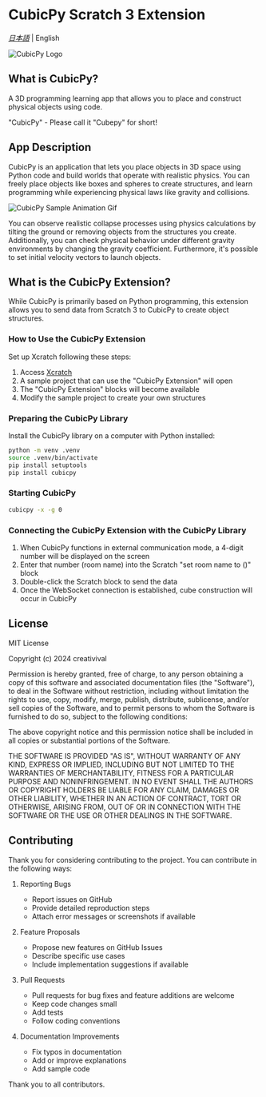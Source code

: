 # CubicPy Scratch 3 Extension

*[日本語](https://creativival.github.io/cubicpy-extension/README.ja)* | English

![CubicPy Logo](https://creativival.github.io/CubicPy/assets/cubicpy_logo.png)

## What is CubicPy?

A 3D programming learning app that allows you to place and construct physical objects using code.

"CubicPy" - Please call it "Cubepy" for short!

## App Description

CubicPy is an application that lets you place objects in 3D space using Python code and build worlds that operate with realistic physics. You can freely place objects like boxes and spheres to create structures, and learn programming while experiencing physical laws like gravity and collisions.

![CubicPy Sample Animation Gif](https://creativival.github.io/CubicPy/assets/cubicpy_sample.gif)

You can observe realistic collapse processes using physics calculations by tilting the ground or removing objects from the structures you create. Additionally, you can check physical behavior under different gravity environments by changing the gravity coefficient. Furthermore, it's possible to set initial velocity vectors to launch objects.

## What is the CubicPy Extension?

While CubicPy is primarily based on Python programming, this extension allows you to send data from Scratch 3 to CubicPy to create object structures.

### How to Use the CubicPy Extension

Set up Xcratch following these steps:

1. Access [Xcratch](https://xcratch.github.io/editor/#https://creativival.github.io/cubicpy-extension/projects/example.sb3)
2. A sample project that can use the "CubicPy Extension" will open
3. The "CubicPy Extension" blocks will become available
4. Modify the sample project to create your own structures

### Preparing the CubicPy Library

Install the CubicPy library on a computer with Python installed:

```bash
python -m venv .venv
source .venv/bin/activate
pip install setuptools
pip install cubicpy
```

### Starting CubicPy

```bash
cubicpy -x -g 0
```

### Connecting the CubicPy Extension with the CubicPy Library

1. When CubicPy functions in external communication mode, a 4-digit number will be displayed on the screen
2. Enter that number (room name) into the Scratch "set room name to ()" block
3. Double-click the Scratch block to send the data
4. Once the WebSocket connection is established, cube construction will occur in CubicPy

## License

MIT License

Copyright (c) 2024 creativival

Permission is hereby granted, free of charge, to any person obtaining a copy
of this software and associated documentation files (the "Software"), to deal
in the Software without restriction, including without limitation the rights
to use, copy, modify, merge, publish, distribute, sublicense, and/or sell
copies of the Software, and to permit persons to whom the Software is
furnished to do so, subject to the following conditions:

The above copyright notice and this permission notice shall be included in all
copies or substantial portions of the Software.

THE SOFTWARE IS PROVIDED "AS IS", WITHOUT WARRANTY OF ANY KIND, EXPRESS OR
IMPLIED, INCLUDING BUT NOT LIMITED TO THE WARRANTIES OF MERCHANTABILITY,
FITNESS FOR A PARTICULAR PURPOSE AND NONINFRINGEMENT. IN NO EVENT SHALL THE
AUTHORS OR COPYRIGHT HOLDERS BE LIABLE FOR ANY CLAIM, DAMAGES OR OTHER
LIABILITY, WHETHER IN AN ACTION OF CONTRACT, TORT OR OTHERWISE, ARISING FROM,
OUT OF OR IN CONNECTION WITH THE SOFTWARE OR THE USE OR OTHER DEALINGS IN THE
SOFTWARE.

## Contributing

Thank you for considering contributing to the project. You can contribute in the following ways:

1. Reporting Bugs
   - Report issues on GitHub
   - Provide detailed reproduction steps
   - Attach error messages or screenshots if available

2. Feature Proposals
   - Propose new features on GitHub Issues
   - Describe specific use cases
   - Include implementation suggestions if available

3. Pull Requests
   - Pull requests for bug fixes and feature additions are welcome
   - Keep code changes small
   - Add tests
   - Follow coding conventions

4. Documentation Improvements
   - Fix typos in documentation
   - Add or improve explanations
   - Add sample code

Thank you to all contributors.


